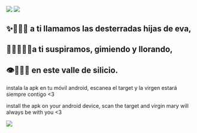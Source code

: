 
![](https://media.giphy.com/media/SL8IKF5xrB9CapZ6Pn/giphy.gif) ![](https://media.giphy.com/media/1ynPNbxys5h9Edb1pc/giphy.gif)

## ✨🌺🌈🌃 a ti llamamos las desterradas hijas de eva,
## 🏃‍♀️🌻🦴🧡a ti suspiramos, gimiendo y llorando,
## 👁🦚🦋🦖 en este valle de silicio.


instala la apk en tu móvil android, escanea el target y la virgen estará siempre contigo <3

install the apk on your android device, scan the target and virgin mary will always be with you <3

![](https://guacamole-targetstore-production-targets.s3-us-west-1.amazonaws.com/276cb66e924540fea4b413ad3eada080/736b5ac20b8940178cda28265c9d265e/low_resolution_image.jpg?X-Amz-Security-Token=AgoJb3JpZ2luX2VjECIaCXVzLXdlc3QtMSJIMEYCIQDQQfN6%2Bs%2Bnqkrr8m7i6xB0YeD4iv2AYKlfWU5xbZhEjAIhAITBfdjmoMpDTo%2ByVOo3qxomwKZS6yXzkcu0Q24mkFyHKuMDCNv%2F%2F%2F%2F%2F%2F%2F%2F%2F%2FwEQABoMODA0NzY3NTY0NzY4IgyZ8Luf4h4fGUBh%2FwAqtwOBNa7ubE8jWR4Kid5ofXfA0OoO57U2uqeG1BfbodvkZPIgsO%2FjHlN0izCQ95CHPmGXlzk6rq%2FTavlyUy3x%2FCc6xY9B%2BrCvMl8qyafIb2iGdwEVpRnlsqoNbKy1hu6AfSPWnbzxi8qUFrEQcn3KFX2hWOp9w1rLOXayM%2BbtdjZNh9S1LnFAPNkoJGTH3H0XwSVxx07abmsQ3DbBGNmVsmABlZPTXvRlXQpsgdQwH2iDsctLZcl48nh1buYdIihKrFUsAx%2Bh4OEO76l%2BCWGtLaWUJy4QaXMO3ZJHj8gBDQERbPNwaFEfs%2FOQ9bIoN5bP%2Fz9wb7rx3Yta5WJ5oAa9mEZ63CROIwqU3mkrGfFEFn7Yb1Zrzl5bdIfsoDUlpTcbzqCFGtC%2Fl4%2BnLiSCZXZJ%2F%2Bf4LvbmM5JFzDJHbQqGUX3h8pZoxRk%2FTPlMyN%2FVIIIxVhYk74YQXR9rqQVleqclu7u10k%2FdsaMNZTbCTTcqB7JjF9BlfktD2WW9MqXizDle1WfvUQpZE%2Fbz%2F6gG%2Ba8SltHhLIrLNwJVOQd3CNH%2BPC6l37W9rrwsjn6qaDNB8LMKzLlh4AByCPvDMMWFmeUFOrMB2sivuYTov2EBnvPz1gQTW5A4j31Fyi9VP8WqHgxS7Wo%2BOFKaEUlAv816IHjg0JBHbh0iGr%2BQrgmZlZePDc24a8ZPaAKA2KfXjF7vlJlfIHhrRiqkXwd9TR4jxhlB4h5D5ueI31Ar2tlQXuh5ocPxtFJzo2ByGlhM9HfDC43cpGxU%2BAHxwLec8IKnYDRMpNcrT8gt7DlDFZI7BFS92Ig7Ws%2BRlRoa04IlZlNypBZd875B%2FJM%3D&X-Amz-Algorithm=AWS4-HMAC-SHA256&X-Amz-Date=20190404T193723Z&X-Amz-SignedHeaders=host&X-Amz-Expires=86400&X-Amz-Credential=ASIA3WX7CQPQNORH2VER%2F20190404%2Fus-west-1%2Fs3%2Faws4_request&X-Amz-Signature=4ad337c7919b941c1bc5fa704f40fe3ca97d2653b9be00ae071a08d192bfaf96)
